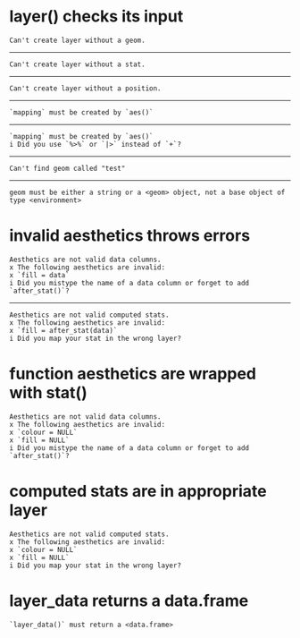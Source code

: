 # layer() checks its input

    Can't create layer without a geom.

---

    Can't create layer without a stat.

---

    Can't create layer without a position.

---

    `mapping` must be created by `aes()`

---

    `mapping` must be created by `aes()`
    i Did you use `%>%` or `|>` instead of `+`?

---

    Can't find geom called "test"

---

    geom must be either a string or a <geom> object, not a base object of type <environment>

# invalid aesthetics throws errors

    Aesthetics are not valid data columns.
    x The following aesthetics are invalid:
    x `fill = data`
    i Did you mistype the name of a data column or forget to add `after_stat()`?

---

    Aesthetics are not valid computed stats.
    x The following aesthetics are invalid:
    x `fill = after_stat(data)`
    i Did you map your stat in the wrong layer?

# function aesthetics are wrapped with stat()

    Aesthetics are not valid data columns.
    x The following aesthetics are invalid:
    x `colour = NULL`
    x `fill = NULL`
    i Did you mistype the name of a data column or forget to add `after_stat()`?

# computed stats are in appropriate layer

    Aesthetics are not valid computed stats.
    x The following aesthetics are invalid:
    x `colour = NULL`
    x `fill = NULL`
    i Did you map your stat in the wrong layer?

# layer_data returns a data.frame

    `layer_data()` must return a <data.frame>

